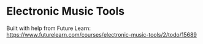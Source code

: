 # Electronic Music Tools

Built with help from Future Learn:
https://www.futurelearn.com/courses/electronic-music-tools/2/todo/15689
